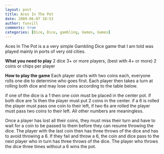 ```yaml
---
layout: post
title: Aces In The Pot
date: 2009-06-07 18:53
author: funvill
comments: true
categories: [Dice, Dice, gambling, Games, Games]
---
```

Aces In The Pot is a a very simple Gambling Dice game that I am told was played mainly in ports of very old cities.

<strong>What you need to play</strong>
2 dice
3+ or more players, (best with 4+ or more)
2 coins or chips per player

<strong>How to play the game</strong>
Each player starts with two coins each, everyone rolls one die to determine who goes first. Each player then takes a turn at rolling both dice and may lose coins according to the table below.

if one of the dice is a 1 then one coin must be placed in the center pot.
if both dice are 1s then the player must put 2 coins in the center.
if a 6 is rolled the player must pass one coin to their left,
if two 6s are rolled the player must pass two coins to their left.
All other numbers are meaningless.

Once a player has lost all their coins, they must miss their turn and have to wait for a coin to be passed to them before they can resume throwing the dice. The player with the last coin then has three throws of the dice and has to avoid throwing a 6. If they fail and throw a 6, the coin and dice pass to the next player who in turn has three throws of the dice. The player who throws the dice three times without a 6 wins the pot.
